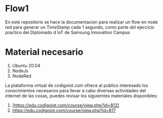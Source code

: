 # Flow1
En este repositorio se hace la documentacion para realizar un flow en node red para generar un TimeStamp cada 1 segundo, como parte del ejercicio practico del Diplomado d IoT de Samsung Innovation Campus

# Material necesario
1. Ubuntu 20.04
2. NodeJs
3. NodeRed

La plataforma virtual de codigoiot.com ofrece al publico interesado los conocimientos necesarios para llevar a cabo diversas actividades del internet de las cosas, puedes revisar los siguiemtes materiales disponibles:
1. [https://edu.codigoiot.com/course/view.php?id=812]
2. https://edu.codigoiot.com/course/view.php?id=817
